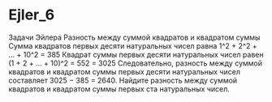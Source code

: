 # Ejler_6
Задачи Эйлера
Разность между суммой квадратов и квадратом суммы
Сумма квадратов первых десяти натуральных чисел равна
1^2 + 2^2 + ... + 10^2 = 385
Квадрат суммы первых десяти натуральных чисел равен
(1 + 2 + ... + 10)^2 = 552 = 3025
Следовательно, разность между суммой квадратов и квадратом суммы первых десяти натуральных чисел составляет 3025 − 385 = 2640.
Найдите разность между суммой квадратов и квадратом суммы первых ста натуральных чисел.
